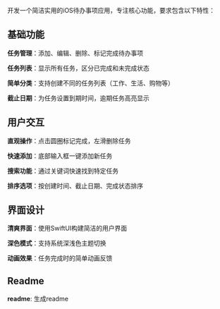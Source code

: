 开发一个简洁实用的iOS待办事项应用，专注核心功能，要求包含以下特性：

## 基础功能

**任务管理**：添加、编辑、删除、标记完成待办事项

**任务列表**：显示所有任务，区分已完成和未完成状态

**简单分类**：支持创建不同的任务列表（工作、生活、购物等）

**截止日期**：为任务设置到期时间，逾期任务高亮显示

## 用户交互

**直观操作**：点击圆圈标记完成，左滑删除任务

**快速添加**：底部输入框一键添加新任务

**搜索功能**：通过关键词快速找到特定任务

**排序选项**：按创建时间、截止日期、完成状态排序

## 界面设计

**清爽界面**：使用SwiftUI构建简洁的用户界面

**深色模式**：支持系统深浅色主题切换

**动画效果**：任务完成时的简单动画反馈

## Readme

**readme**: 生成readme

